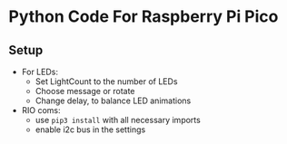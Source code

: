 # Python Code For Raspberry Pi Pico

## Setup

* For LEDs:
  * Set LightCount to the number of LEDs
  * Choose message or rotate
  * Change delay, to balance LED animations
* RIO coms:
  * use `pip3 install` with all necessary imports
  * enable i2c bus in the settings
